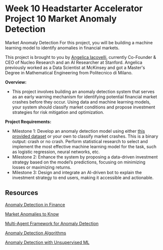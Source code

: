 # Week 10 Headstarter Accelerator Project 10 Market Anomaly Detection

Market Anomaly Detection
For this project, you will be building a machine learning model to identify anomalies in financial markets.


This project is brought to you by [Angelica Iacovelli]( https://www.linkedin.com/authwall?trk=gf&trkInfo=AQF_oMSslahogQAAAZRch8Ag_Z3ndbUeTzIgQN-74oTR920T8_vKX7upOX9lEDjn2zH7WgDgWupME0pyQzQVDrgHU9rzwLYELVttKn3hzTrX9Xwxe8CuheygJK_CH8h64o1QoMk=&original_referer=https://app.headstarter.co/&sessionRedirect=https%3A%2F%2Fwww.linkedin.com%2Fin%2Fangelica-iacovelli-490a8a1a7%2F), 
currently Co-Founder & CEO of Nucleo Research and an AI Researcher at Stanford. Angelica previously worked as a Data Scientist at McKinsey and got a Master's Degree in Mathematical Engineering from Politecnico di Milano.

**Overview:**

- This project involves building an anomaly detection system that serves as an early warning mechanism for identifying potential financial market crashes before they occur. Using data and machine learning models, your system should classify market conditions and propose investment strategies for risk mitigation and optimization.

**Project Requirements:**

- Milestone 1: Develop an anomaly detection model using either [this provided dataset]( https://docs.google.com/spreadsheets/d/1JTyt47mka5DSX3mX9VQTxZaIEQd6OVm9/edit?gid=1235822571#gid=1235822571)
 or your own to classify market crashes. This is a binary output: crash or no crash. Perform statistical research to select and implement the most effective machine learning model for the task, such as logistic regression, neural networks, etc.
- Milestone 2: Enhance the system by proposing a data-driven investment strategy based on the model’s predictions, focusing on minimizing losses or maximizing returns.
- Milestone 3: Design and integrate an AI-driven bot to explain the investment strategy to end users, making it accessible and actionable.


## Resources

[Anomaly Detection in Finance](
https://unit8.com/resources/a-guide-to-building-a-financial-transaction-anomaly-detector/)

[Market Anomalies to Know](
https://www.investopedia.com/articles/financial-theory/11/trading-with-market-anomalies.asp)

[Multi-Agent Framework for Anomaly Detection](
https://arxiv.org/pdf/2403.19735v1)

[Anomaly Detection Algorithms](
https://builtin.com/machine-learning/anomaly-detection-algorithms)

[Anomaly Detection with Unsupervised ML](
https://medium.com/simform-engineering/anomaly-detection-with-unsupervised-machine-learning-3bcf4c431aff)

















